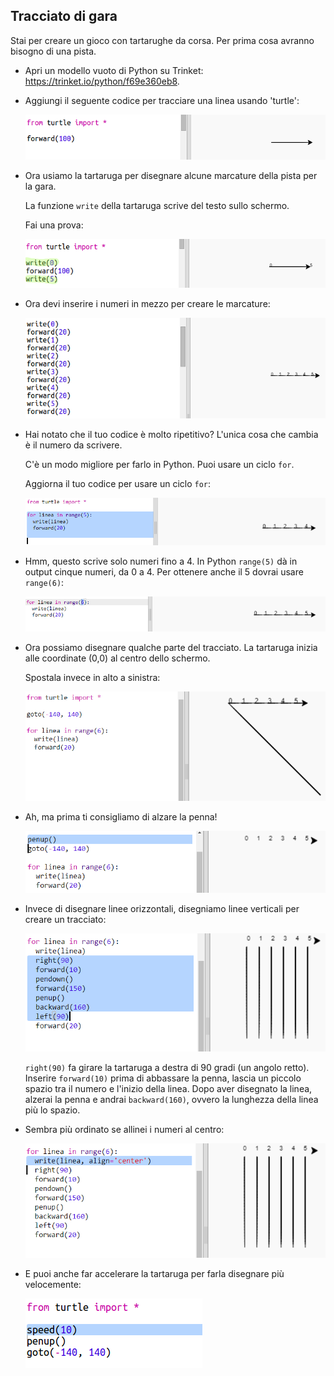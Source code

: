 ## Tracciato di gara

Stai per creare un gioco con tartarughe da corsa. Per prima cosa avranno bisogno di una pista.

+ Apri un modello vuoto di Python su Trinket: <a href="https://trinket.io/python/f69e360eb8" target="_blank">https://trinket.io/python/f69e360eb8</a>.

+ Aggiungi il seguente codice per tracciare una linea usando 'turtle':
    
    ![screenshot](images/race-forward.png)

+ Ora usiamo la tartaruga per disegnare alcune marcature della pista per la gara.
    
    La funzione `write` della tartaruga scrive del testo sullo schermo.
    
    Fai una prova:
    
    ![screenshot](images/race-markings1.png)

+ Ora devi inserire i numeri in mezzo per creare le marcature:
    
    ![screenshot](images/race-markings2.png)

+ Hai notato che il tuo codice è molto ripetitivo? L'unica cosa che cambia è il numero da scrivere.
    
    C'è un modo migliore per farlo in Python. Puoi usare un ciclo `for`.
    
    Aggiorna il tuo codice per usare un ciclo `for`:
    
    ![screenshot](images/race-for.png)

+ Hmm, questo scrive solo numeri fino a 4. In Python `range(5)` dà in output cinque numeri, da 0 a 4. Per ottenere anche il 5 dovrai usare `range(6)`:
    
    ![screenshot](images/race-range.png)

+ Ora possiamo disegnare qualche parte del tracciato. La tartaruga inizia alle coordinate (0,0) al centro dello schermo.
    
    Spostala invece in alto a sinistra:
    
    ![screenshot](images/race-goto.png)

+ Ah, ma prima ti consigliamo di alzare la penna!
    
    ![screenshot](images/race-penup.png)

+ Invece di disegnare linee orizzontali, disegniamo linee verticali per creare un tracciato:
    
    ![screenshot](images/race-lines.png)
    
    `right(90)` fa girare la tartaruga a destra di 90 gradi (un angolo retto). Inserire `forward(10)` prima di abbassare la penna, lascia un piccolo spazio tra il numero e l'inizio della linea. Dopo aver disegnato la linea, alzerai la penna e andrai `backward(160)`, ovvero la lunghezza della linea più lo spazio.

+ Sembra più ordinato se allinei i numeri al centro:
    
    ![screenshot](images/race-center.png)

+ E puoi anche far accelerare la tartaruga per farla disegnare più velocemente:
    
    ![screenshot](images/race-speed.png)